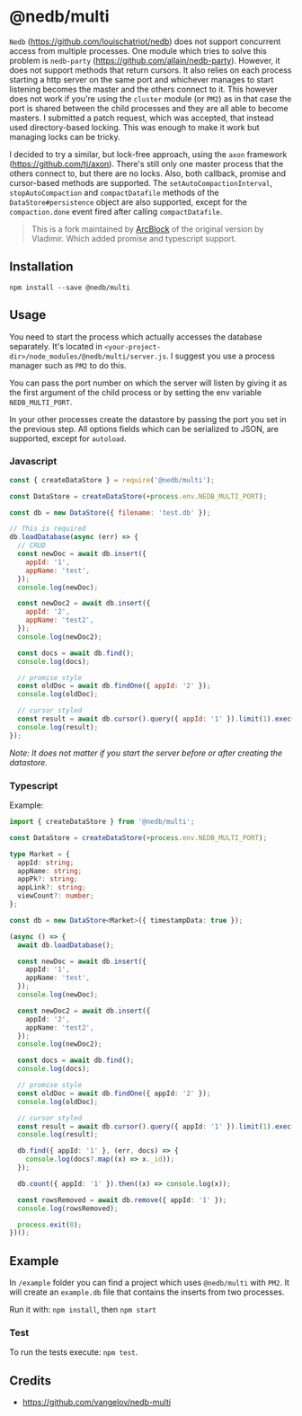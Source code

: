 # @nedb/multi

`Nedb` (https://github.com/louischatriot/nedb) does not support concurrent access from multiple processes. One module which tries to solve this problem is `nedb-party` (https://github.com/allain/nedb-party). However, it does not support methods that return cursors. It also relies on each process starting a http server on the same port and whichever manages to start listening becomes the master and the others connect to it. This however does not work if you're using the `cluster` module (or `PM2`) as in that case the port is shared between the child processes and they are all able to become masters. I submitted a patch request, which was accepted, that instead used directory-based locking. This was enough to make it work but managing locks can be tricky.

I decided to try a similar, but lock-free approach, using the `axon` framework (https://github.com/tj/axon). There's still only one master process that the others connect to, but there are no locks. Also, both callback, promise and cursor-based methods are supported. The `setAutoCompactionInterval`, `stopAutoCompaction` and `compactDatafile` methods of the `DataStore#persistence` object are also supported, except for the `compaction.done` event fired after calling `compactDatafile`.

> This is a fork maintained by [ArcBlock](https://www.arcblock.io) of the original version by Vladimir. Which added promise and typescript support.

## Installation

`npm install --save @nedb/multi`

## Usage

You need to start the process which actually accesses the database separately. It's located in `<your-project-dir>/node_modules/@nedb/multi/server.js`. I suggest you use a process manager such as `PM2` to do this.

You can pass the port number on which the server will listen by giving it as the first argument of the child process or by setting the env variable `NEDB_MULTI_PORT`.

In your other processes create the datastore by passing the port you set in the previous step. All options fields which can be serialized to JSON, are supported, except for `autoload`.

### Javascript

```javascript
const { createDataStore } = require('@nedb/multi');

const DataStore = createDataStore(+process.env.NEDB_MULTI_PORT);

const db = new DataStore({ filename: 'test.db' });

// This is required
db.loadDatabase(async (err) => {
  // CRUD
  const newDoc = await db.insert({
    appId: '1',
    appName: 'test',
  });
  console.log(newDoc);

  const newDoc2 = await db.insert({
    appId: '2',
    appName: 'test2',
  });
  console.log(newDoc2);

  const docs = await db.find();
  console.log(docs);

  // promise style
  const oldDoc = await db.findOne({ appId: '2' });
  console.log(oldDoc);

  // cursor styled
  const result = await db.cursor().query({ appId: '1' }).limit(1).exec();
  console.log(result);
});
```

_Note: It does not matter if you start the server before or after creating the datastore._

### Typescript

Example:

```typescript
import { createDataStore } from '@nedb/multi';

const DataStore = createDataStore(+process.env.NEDB_MULTI_PORT);

type Market = {
  appId: string;
  appName: string;
  appPk?: string;
  appLink?: string;
  viewCount?: number;
};

const db = new DataStore<Market>({ timestampData: true });

(async () => {
  await db.loadDatabase();

  const newDoc = await db.insert({
    appId: '1',
    appName: 'test',
  });
  console.log(newDoc);

  const newDoc2 = await db.insert({
    appId: '2',
    appName: 'test2',
  });
  console.log(newDoc2);

  const docs = await db.find();
  console.log(docs);

  // promise style
  const oldDoc = await db.findOne({ appId: '2' });
  console.log(oldDoc);

  // cursor styled
  const result = await db.cursor().query({ appId: '1' }).limit(1).exec();
  console.log(result);

  db.find({ appId: '1' }, (err, docs) => {
    console.log(docs?.map((x) => x._id));
  });

  db.count({ appId: '1' }).then((x) => console.log(x));

  const rowsRemoved = await db.remove({ appId: '1' });
  console.log(rowsRemoved);

  process.exit(0);
})();
```

## Example

In `/example` folder you can find a project which uses `@nedb/multi` with `PM2`. It will create an `example.db` file that contains the inserts from two processes.

Run it with: `npm install`, then `npm start`

### Test

To run the tests execute: `npm test`.

## Credits

- https://github.com/vangelov/nedb-multi
